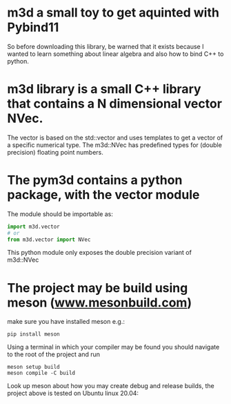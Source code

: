 # m3d a small toy to get aquinted with Pybind11

So before downloading this library, be warned that it exists because I wanted to learn something
about linear algebra and also how to bind C++ to python.

# m3d library is a small C++ library that contains a N dimensional vector NVec.
The vector is based on the std::vector and uses templates to get a vector of a
specific numerical type. The m3d::NVec has predefined types for (double precision)
floating point numbers.

# The pym3d contains a python package, with the vector module
The module should be importable as:
```python
import m3d.vector
# or
from m3d.vector import NVec
```
This python module only exposes the double precision variant of m3d::NVec

# The project may be build using meson (www.mesonbuild.com)

make sure you have installed meson
e.g.:
```
pip install meson
```
Using a terminal in which your compiler may be found you should navigate to the root of the
project and run
```console
meson setup build
meson compile -C build
```
Look up meson about how you may create debug and release builds, the project above is tested
on Ubuntu linux 20.04: